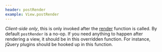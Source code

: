 ```yaml
---
header: postRender
example: View.postRender
---
```


*Client-side only*, this is only invoked after the [render](#render) function is called.  By default `postRender` is a no-op.  If you need anything to happen after rendering a view, it should be in this overridden function.  For instance, jQuery plugins should be hooked up in this function.
